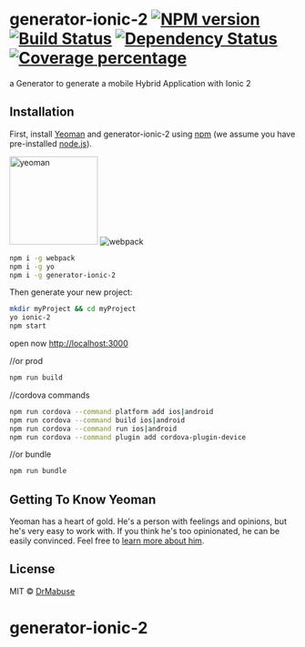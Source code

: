 # generator-ionic-2 [![NPM version][npm-image]][npm-url] [![Build Status][travis-image]][travis-url] [![Dependency Status][daviddm-image]][daviddm-url] [![Coverage percentage][coveralls-image]][coveralls-url]

a Generator to generate a mobile Hybrid Application with Ionic 2

## Installation

First, install [Yeoman](http://yeoman.io) and generator-ionic-2 using [npm](https://www.npmjs.com/) (we assume you have pre-installed [node.js](https://nodejs.org/)).
<div>
<img height="155" src="http://yeoman.io/static/yeoman-005.caffeeaba0.png" title="yeoman"/>
<img src="https://camo.githubusercontent.com/ebc085019011ababb0d35024824304831c7dc72a/68747470733a2f2f7765627061636b2e6769746875622e696f2f6173736574732f6c6f676f2e706e67" alt="webpack" data-canonical-src="https://webpack.github.io/assets/logo.png" style="max-height:155px;">
</div>

```bash
npm i -g webpack 
npm i -g yo 
npm i -g generator-ionic-2
```

Then generate your new project:

```bash
mkdir myProject && cd myProject
yo ionic-2
npm start
```

open now [http://localhost:3000](http://localhost:3000)

//or prod
```bash
npm run build
```
//cordova commands
```bash
npm run cordova --command platform add ios|android
npm run cordova --command build ios|android
npm run cordova --command run ios|android
npm run cordova --command plugin add cordova-plugin-device
```
//or bundle
```bash
npm run bundle
```

## Getting To Know Yeoman

Yeoman has a heart of gold. He&#39;s a person with feelings and opinions, but he&#39;s very easy to work with. If you think he&#39;s too opinionated, he can be easily convinced. Feel free to [learn more about him](http://yeoman.io/).

## License

MIT © [DrMabuse](pascal-brewing.de)


[npm-image]: https://badge.fury.io/js/generator-ionic-2.svg
[npm-url]: https://npmjs.org/package/generator-ionic-2
[travis-image]: https://travis-ci.org/DrMabuse23/generator-ionic-2.svg?branch=master
[travis-url]: https://travis-ci.org/DrMabuse23/generator-ionic-2
[daviddm-image]: https://david-dm.org/DrMabuse23/generator-ionic-2.svg?theme=shields.io
[daviddm-url]: https://david-dm.org/DrMabuse23/generator-ionic-2
[coveralls-image]: https://coveralls.io/repos/DrMabuse23/generator-ionic-2/badge.svg
[coveralls-url]: https://coveralls.io/r/DrMabuse23/generator-ionic-2
# generator-ionic-2
